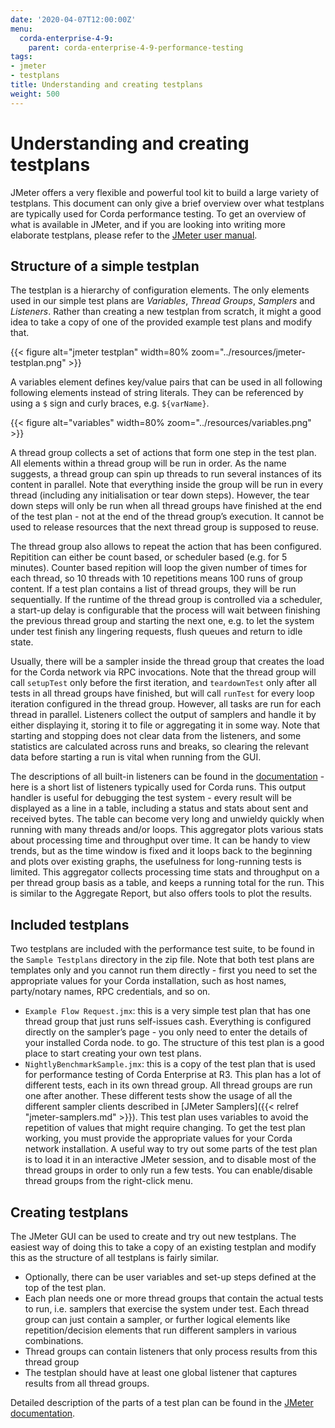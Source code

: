 ```yaml
---
date: '2020-04-07T12:00:00Z'
menu:
  corda-enterprise-4-9:
    parent: corda-enterprise-4-9-performance-testing
tags:
- jmeter
- testplans
title: Understanding and creating testplans
weight: 500
---
```



# Understanding and creating testplans

JMeter offers a very flexible and powerful tool kit to build a large variety of testplans. This document can only give
a brief overview over what testplans are typically used for Corda performance testing. To get an overview of what is
available in JMeter, and if you are looking into writing more elaborate testplans, please refer to the [JMeter user
manual](https://jmeter.apache.org/usermanual/index.html).


## Structure of a simple testplan

The testplan is a hierarchy of configuration elements. The only elements used in our simple test plans are
*Variables*, *Thread Groups*, *Samplers* and *Listeners*. Rather than creating a new testplan from scratch,
it might a good idea to take a copy of one of the provided example test plans and modify that.

{{< figure alt="jmeter testplan" width=80% zoom="../resources/jmeter-testplan.png" >}}

A variables element defines key/value pairs that can be used in all following following elements instead of string
literals. They can be referenced by using a `$` sign and curly braces, e.g. `${varName}`.

{{< figure alt="variables" width=80% zoom="../resources/variables.png" >}}


A thread group collects a set of actions that form one step in the test plan. All elements within a thread group
will be run in order. As the name suggests, a thread group can spin up threads to run several instances of its
content in parallel. Note that everything inside the group will be run in every thread (including any initialisation
or tear down steps). However, the tear down steps will only be run when all thread groups have finished at the end
of the test plan - not at the end of the thread group’s execution. It cannot be used to release resources that
the next thread group is supposed to reuse.

The thread group also allows to repeat the action that has been configured. Repitition can either be count based, or
scheduler based (e.g. for 5 minutes). Counter based repition will loop the given number of times for each thread,
so 10 threads with 10 repetitions means 100 runs of group content. If a test plan contains a list of thread groups, they will be run sequentially. If the runtime of the thread group
is controlled via a scheduler, a start-up delay is configurable that the process will wait between finishing the
previous thread group and starting the next one, e.g. to let the system under test finish any lingering requests,
flush queues and return to idle state.

Usually, there will be a sampler inside the thread group that creates the load for the Corda network via RPC
invocations. Note that the thread group will call `setupTest` only before the first iteration, and `teardownTest`
only after all tests in all thread groups have finished, but will call `runTest` for every loop iteration
configured in the thread group. However, all tasks are run for each thread in parallel. Listeners collect the output of samplers and handle it by either displaying it, storing it to file or aggregating it in some way. Note that starting and stopping does not clear data from the listeners, and some
statistics are calculated across runs and breaks, so clearing the relevant data before starting a run is vital when
running from the GUI.

The descriptions of all built-in listeners can be found in the [documentation](https://jmeter.apache.org/usermanual/component_reference.html#listeners) - here is a short list of listeners typically used for Corda runs. This output handler is useful for debugging the test system - every result will be displayed as a line in a table,
including a status and stats about sent and received bytes. The table can become very long and unwieldy quickly
when running with many threads and/or loops. This aggregator plots various stats about processing time and throughput over time. It can be handy to view
trends, but as the time window is fixed and it loops back to the beginning and plots over existing graphs,
the usefulness for long-running tests is limited. This aggregator collects processing time stats and throughput on a per thread group basis as a table, and keeps
a running total for the run. This is similar to the Aggregate Report, but also offers tools to plot the results.

## Included testplans

Two testplans are included with the performance test suite, to be found in the `Sample Testplans` directory in the zip
file. Note that both test plans are templates only and you cannot run them directly - first you need to set
the appropriate values for your Corda installation, such as host names, party/notary names, RPC credentials, and so on.

* `Example Flow Request.jmx`: this is a very simple test plan that has one thread group that just runs self-issues cash. Everything is configured directly on the sampler’s page - you only need to enter the details of your installed Corda node.
to go. The structure of this test plan is a good place to start creating your own test plans.
* `NightlyBenchmarkSample.jmx`: this is a copy of the test plan that is used for performance testing of Corda Enterprise at R3. This plan has a lot of different tests, each in its own thread group. All thread groups are run one after another. These different tests show the usage of all the different sampler clients described in [JMeter Samplers]({{< relref "jmeter-samplers.md" >}}). This test plan uses variables to avoid the repetition of values that might require changing. To get the test plan working, you must provide the appropriate values for your Corda network installation. A useful way to try out some parts of the test plan is to load it in an interactive JMeter session, and to disable most of the thread groups in order to only run a few tests. You can enable/disable thread groups from the right-click menu.


## Creating testplans

The JMeter GUI can be used to create and try out new testplans. The easiest way of doing this to take a copy of an
existing testplan and modify this as the structure of all testplans is fairly similar.


* Optionally, there can be user variables and set-up steps defined at the top of the test plan.
* Each plan needs one or more thread groups that contain the actual tests to run, i.e. samplers that exercise the system
under test. Each thread group can just contain a sampler, or further logical elements like repetition/decision elements
that run different samplers in various combinations.
* Thread groups can contain listeners that only process results from this thread group
* The testplan should have at least one global listener that captures results from all thread groups.

Detailed description of the parts of a test plan can be found in the [JMeter documentation](https://jmeter.apache.org/usermanual/test_plan.html).
